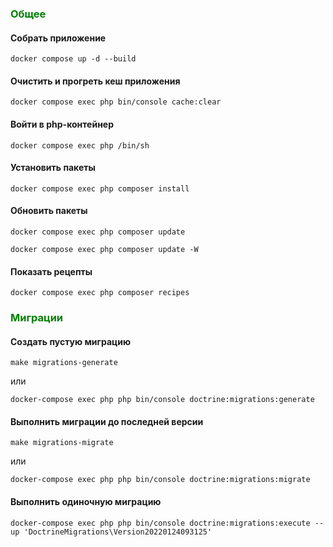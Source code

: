 ### <span style="color:green">Общее</span>

#### Собрать приложение
```shell
docker compose up -d --build
```

#### Очистить и прогреть кеш приложения
```shell
docker compose exec php bin/console cache:clear
```

#### Войти в php-контейнер
```shell
docker compose exec php /bin/sh
```

#### Установить пакеты
```shell
docker compose exec php composer install
```

#### Обновить пакеты
```shell
docker compose exec php composer update
```
```shell
docker compose exec php composer update -W
```
#### Показать рецепты
```shell
docker compose exec php composer recipes
```

### <span style="color:green">Миграции</span>

#### Создать пустую миграцию
```shell
make migrations-generate
```
или
```shell
docker-compose exec php php bin/console doctrine:migrations:generate
```

#### Выполнить миграции до последней версии
```shell
make migrations-migrate
```
или
```shell
docker-compose exec php php bin/console doctrine:migrations:migrate
```

#### Выполнить одиночную миграцию
```shell
docker-compose exec php php bin/console doctrine:migrations:execute --up 'DoctrineMigrations\Version20220124093125'
```
